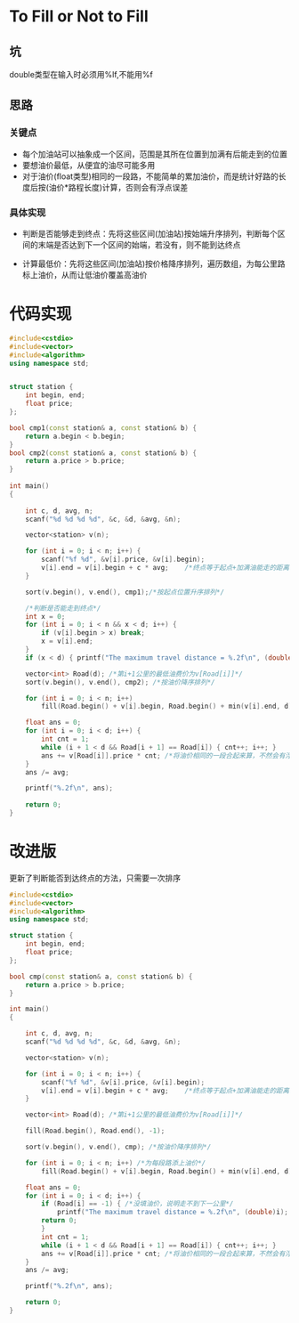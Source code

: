 

# **To Fill or Not to Fill** 



## 坑

double类型在输入时必须用%lf,不能用%f



## 思路

### 关键点

* 每个加油站可以抽象成一个区间，范围是其所在位置到加满有后能走到的位置
* 要想油价最低，从便宜的油尽可能多用
* 对于油价(float类型)相同的一段路，不能简单的累加油价，而是统计好路的长度后按(油价*路程长度)计算，否则会有浮点误差

### 具体实现

* 判断是否能够走到终点：先将这些区间(加油站)按始端升序排列，判断每个区间的末端是否达到下一个区间的始端，若没有，则不能到达终点

* 计算最低价：先将这些区间(加油站)按价格降序排列，遍历数组，为每公里路标上油价，从而让低油价覆盖高油价



# 代码实现

```c++
#include<cstdio>
#include<vector>
#include<algorithm>
using namespace std;


struct station {
	int begin, end;
	float price;
};

bool cmp1(const station& a, const station& b) {
	return a.begin < b.begin;
}
bool cmp2(const station& a, const station& b) {
	return a.price > b.price;
}
	
int main()
{
	
	int c, d, avg, n;
	scanf("%d %d %d %d", &c, &d, &avg, &n);

	vector<station> v(n);

	for (int i = 0; i < n; i++) {
		scanf("%f %d", &v[i].price, &v[i].begin);
		v[i].end = v[i].begin + c * avg;    /*终点等于起点+加满油能走的距离*/
	}

	sort(v.begin(), v.end(), cmp1);/*按起点位置升序排列*/

    /*判断是否能走到终点*/
	int x = 0;
	for (int i = 0; i < n && x < d; i++) {
		if (v[i].begin > x) break;
		x = v[i].end;
	}
	if (x < d) { printf("The maximum travel distance = %.2f\n", (double)x); return 0; }

	vector<int> Road(d); /*第i+1公里的最低油费价为v[Road[i]]*/
	sort(v.begin(), v.end(), cmp2); /*按油价降序排列*/

	for (int i = 0; i < n; i++) 
		fill(Road.begin() + v[i].begin, Road.begin() + min(v[i].end, d), i);

	float ans = 0;
	for (int i = 0; i < d; i++) {
		int cnt = 1;
		while (i + 1 < d && Road[i + 1] == Road[i]) { cnt++; i++; }
		ans += v[Road[i]].price * cnt; /*将油价相同的一段合起来算，不然会有浮点误差*/
	}
	ans /= avg;

	printf("%.2f\n", ans);
    
	return 0;
}
```



# 改进版

更新了判断能否到达终点的方法，只需要一次排序

```c++
#include<cstdio>
#include<vector>
#include<algorithm>
using namespace std;

struct station {
	int begin, end;
	float price;
};

bool cmp(const station& a, const station& b) {
	return a.price > b.price;
}

int main()
{

	int c, d, avg, n;
	scanf("%d %d %d %d", &c, &d, &avg, &n);

	vector<station> v(n);

	for (int i = 0; i < n; i++) {
		scanf("%f %d", &v[i].price, &v[i].begin);
		v[i].end = v[i].begin + c * avg;    /*终点等于起点+加满油能走的距离*/
	}

	vector<int> Road(d); /*第i+1公里的最低油费价为v[Road[i]]*/

	fill(Road.begin(), Road.end(), -1);

	sort(v.begin(), v.end(), cmp); /*按油价降序排列*/

	for (int i = 0; i < n; i++) /*为每段路添上油价*/
		fill(Road.begin() + v[i].begin, Road.begin() + min(v[i].end, d), i);

	float ans = 0;
	for (int i = 0; i < d; i++) {
		if (Road[i] == -1) { /*没填油价，说明走不到下一公里*/
			printf("The maximum travel distance = %.2f\n", (double)i);
		return 0;
		}
		int cnt = 1;
		while (i + 1 < d && Road[i + 1] == Road[i]) { cnt++; i++; }
		ans += v[Road[i]].price * cnt; /*将油价相同的一段合起来算，不然会有浮点误差*/
	}
	ans /= avg;

	printf("%.2f\n", ans);

	return 0;
}
```

